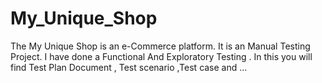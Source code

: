 # My_Unique_Shop
The My Unique Shop is an e-Commerce platform. It is an Manual Testing Project. I have done a Functional And Exploratory Testing . In this you will find Test Plan Document , Test scenario ,Test case and …
